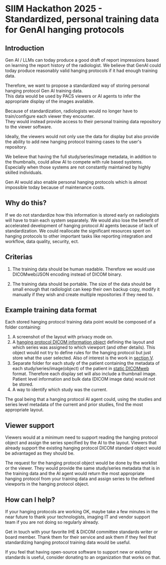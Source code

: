  # SIIM Hackathon 2025  -  Standardized, personal training data for GenAI hanging protocols
 
 ## Introduction
 Gen AI / LLMs can today produce a good draft of report impressions based on learning the report history of the radiologist.
 We believe that GenAI could today produce reasonably valid hanging protocols if it had enough training data.

 Therefore, we want to  propose a standardized way of storing personal hanging protocol Gen AI training data.  
 This data would be used by PACS viewers or AI agents to infer the appropriate display of the images available. 


 Because of standardization, radiologists would no longer have to train/configure each viewer they encounter.  
 They would instead provide access to their personal training data repository to the viewer software. 


Ideally, the viewers would not only use the data for display but also provide the ability to add new hanging protocol training cases to the user's repository.

We believe that having the full study/series/image metadata, in addition to the thumbnails, could allow AI to compete with rule based systems.  Especially when those systems are not constantly maintained by highly skilled individuals.  

Gen AI would also enable personal hanging protocols which is almost impossible today because of maintenance costs.  

## Why do this? 
If we do not standardize how this information is stored early on radiologists will have to train each system separately.
We would also lose the benefit of accelerated development of hanging protocol AI agents because of lack of standardization.
We could reallocate the significant resources spent on hanging protocols to other important tasks like reporting integration and workflow, data quality, security, ect.

## Criterias
1. The training data should be human readable.  Therefore we would use DICOMweb/JSON encoding instead of DICOM binary.
 
2. The training data should be portable. The size of the data should be small enough that radiologist can keep their own backup copy, modify it manually if they wish and create multiple repositories if they need to.


## Example training data format

Each stored hanging protocol training data point would be composed of a folder containing:
1. A screenshot of the layout with privacy mode on.
2. A [hanging protocol DICOM information object](https://dicom.nema.org/medical/dicom/current/output/chtml/part03/sect_C.23.html) defining the layout and which series was assigned to which viewport (and other details).  This object would not try to define rules for the hanging protocol but just store what the user selected.  Also of interest is the work in [section V](https://dicom.nema.org/medical/dicom/current/output/chtml/part17/chapter_V.html).
3. Separate folder for each study of the patient containing the metadata of each study/series/image(object) of the patient in [static DICOMweb](https://github.com/RadicalImaging/Static-DICOMWeb) format.  Therefore each display set will also include a thumbnail image. Patient level information and bulk data (DICOM image data) would not be stored.
4.  A way to identify which study was the current.


The goal being that a hanging protocol AI agent could, using the studies and series level metadata of the current and prior studies, find the most appropriate layout. 


 ## Viewer support

Viewers would at a minimum need to support reading the hanging protocol object and assign the series specified by the AI to the layout.  Viewers that already support the existing hanging protocol DICOM standard object would be advantaged as they should be.

The request for the hanging protocol object would be done by the worklist or the viewer.  They would provide the same study/series metadata that is in the training data and the AI agent would return the most appropriate hanging protocol from your training data and assign series to the defined viewports in the hanging protocol object. 




## How can I help?

If your hanging protocols are working OK, maybe take a few minutes in the near future to thank your technologists, imaging IT and vendor support team if you are not doing so regularly already.


Get in touch with your favorite IHE & DICOM committee standards writer or board member.  Thank them for their service and ask them if they feel that standardizing hanging protocol training data would be useful.


If you feel that having open-source software to support new or existing standards is useful,  consider donating to an organization that works on that.

